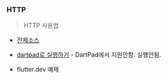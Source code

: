 ### HTTP
> HTTP 사용법

- [전체소스](../../lib/io/HttpJsonExample.dart)
- [dartpad로 실행하기](#) - DartPad에서 지원안함. 실행안됨.


- flutter.dev 예제
